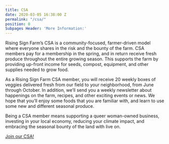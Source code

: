 ```yaml
---
title: CSA
date: 2020-03-05 16:38:00 Z
permalink: "/csa/"
position: 0
Subpages Header: 'More Information:'
---
```


Rising Sign Farm’s CSA is a community-focused, farmer-driven model where everyone shares in the risk and the bounty of the farm. CSA members pay for a membership in the spring, and in return receive fresh produce throughout the entire growing season. This supports the farm by providing up-front income for seeds, compost, equipment, and other supplies needed to grow food. 

As a Rising Sign Farm CSA member, you will receive 20 weekly boxes of veggies delivered fresh from our field to your neighborhood, from June through October. In addition, we’ll send you a weekly newsletter about happenings on the farm, recipes, and other exciting events or news. We hope that you’ll enjoy some foods that you are familiar with, and learn to use some new and different seasonal produce. 

Being a CSA member means supporting a queer woman-owned business, investing in your local economy, reducing your climate impact, and embracing the seasonal bounty of the land with live on. 

[Join our CSA!](https://docs.google.com/forms/d/18QCL7GZFTEIg_KGLME95GGZWmc_EnTYRU5ZW2atwLSc/viewform?edit_requested=true)